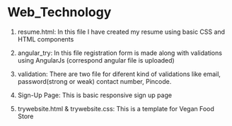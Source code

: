 # Web_Technology

1) resume.html:
      In this file I have created my resume using basic CSS and HTML components
      
2) angular_try:
      In this file registration form is made along with validations using AngularJs (correspond angular file is uploaded)
      
3) validation:
      There are two file for diferent kind of validations like email, password(strong or weak) contact number, Pincode.

4) Sign-Up Page:
      This is basic responsive sign up page 
      
5) trywebsite.html & trywebsite.css:
      This is a template for Vegan Food Store
